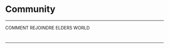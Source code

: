 # Community

---------------------------------------------------------------

COMMENT REJOINDRE ELDERS WORLD
#

-------------------------------------------------------------------------------


